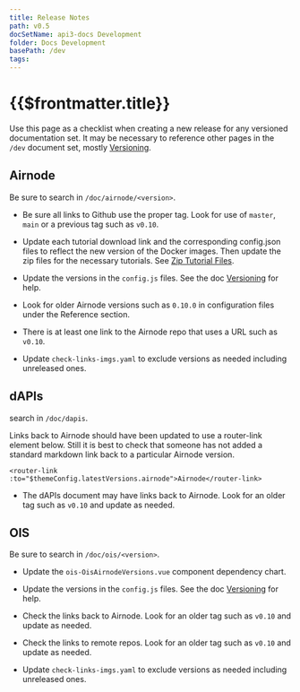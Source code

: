 ```yaml
---
title: Release Notes
path: v0.5
docSetName: api3-docs Development
folder: Docs Development
basePath: /dev
tags:
---
```


# {{$frontmatter.title}}

<TocHeader />
<TOC class="table-of-contents" :include-level="[2,3]" />

Use this page as a checklist when creating a new release for any versioned
documentation set. It may be necessary to reference other pages in the `/dev`
document set, mostly [Versioning](./versioning.md).

## Airnode

Be sure to search in `/doc/airnode/<version>`.

- Be sure all links to Github use the proper tag. Look for use of `master`,
  `main` or a previous tag such as `v0.10`.

- Update each tutorial download link and the corresponding config.json files to
  reflect the new version of the Docker images. Then update the zip files for
  the necessary tutorials. See [Zip Tutorial Files](./zip-files.md).

- Update the versions in the `config.js` files. See the doc
  [Versioning](./versioning.md) for help.

- Look for older Airnode versions such as `0.10.0` in configuration files under
  the Reference section.

- There is at least one link to the Airnode repo that uses a URL such as
  `v0.10`.

- Update `check-links-imgs.yaml` to exclude versions as needed including
  unreleased ones.

## dAPIs

search in `/doc/dapis`.

Links back to Airnode should have been updated to use a router-link element
below. Still it is best to check that someone has not added a standard markdown
link back to a particular Airnode version.

```
<router-link :to="$themeConfig.latestVersions.airnode">Airnode</router-link>
```

- The dAPIs document may have links back to Airnode. Look for an older tag such
  as `v0.10` and update as needed.

## OIS

Be sure to search in `/doc/ois/<version>`.

- Update the `ois-OisAirnodeVersions.vue` component dependency chart.

- Update the versions in the `config.js` files. See the doc
  [Versioning](./versioning.md) for help.

- Check the links back to Airnode. Look for an older tag such as `v0.10` and
  update as needed.

- Check the links to remote repos. Look for an older tag such as `v0.10` and
  update as needed.

- Update `check-links-imgs.yaml` to exclude versions as needed including
  unreleased ones.
